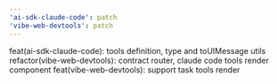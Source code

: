 ```yaml
---
'ai-sdk-claude-code': patch
'vibe-web-devtools': patch
---
```


feat(ai-sdk-claude-code): tools definition, type and toUIMessage utils
refactor(vibe-web-devtools): contract router, claude code tools render component
feat(vibe-web-devtools): support task tools render
